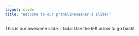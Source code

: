 ```yaml
---
layout: slide
title: "Welcome to our pranalinewaskar's slide!"
---
```

This is our awesome slide. : tada:
Use the left arrow to go back!
